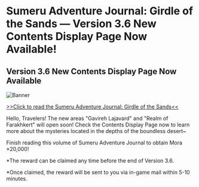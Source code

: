 # Sumeru Adventure Journal: Girdle of the Sands — Version 3.6 New Contents Display Page Now Available!
## Version 3.6 New Contents Display Page Now Available
![Banner](https://sdk.hoyoverse.com/upload/ann/2023/04/04/5623e449e9a47c38100454fbce0c0d35_903734816983217220.jpg)

[>>Click to read the Sumeru Adventure Journal: Girdle of the Sands<<](https://act.hoyoverse.com/puzzle/hk4e/e0406bluepostsubject_769/index.html?hyl_presentation_style=fullscreen&hyl_auth_required=true&hyl_hide_status_bar=true&sign_type=2&authkey_ver=1&auth_appid=e0406bluepostsubject)

Hello, Travelers! The new areas "Gavireh Lajavard" and "Realm of Farakhkert" will open soon! Check the Contents Display Page now to learn more about the mysteries located in the depths of the boundless desert~

Finish reading this volume of Sumeru Adventure Journal to obtain Mora ×20,000!

*The reward can be claimed any time before the end of Version 3.6.

*Once claimed, the reward will be sent to you via in-game mail within 5-10 minutes.
